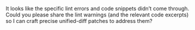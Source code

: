 It looks like the specific lint errors and code snippets didn’t come through. Could you please share the lint warnings (and the relevant code excerpts) so I can craft precise unified-diff patches to address them?